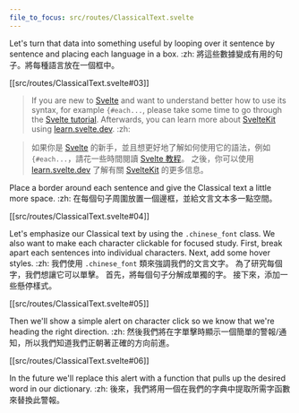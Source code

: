 ```yaml
---
file_to_focus: src/routes/ClassicalText.svelte
---
```


Let's turn that data into something useful by looping over it sentence by sentence and placing each language in a box. :zh: 將這些數據變成有用的句子。將每種語言放在一個框中。

[[src/routes/ClassicalText.svelte#03]]

> If you are new to [Svelte](https://svelte.dev/) and want to understand better how to use its syntax, for example `{#each...`, please take some time to go through the [Svelte tutorial](https://svelte.dev/tutorial/basics). Afterwards, you can learn more about [SvelteKit](https://kit.svelte.dev/) using [learn.svelte.dev](https://learn.svelte.dev/). :zh:

> 如果你是 [Svelte](https://svelte.dev/) 的新手，並且想更好地了解如何使用它的語法，例如`{#each...`，請花一些時間閱讀 [Svelte 教程](https://svelte.dev/tutorial/basics)。 之後，你可以使用 [learn.svelte.dev](https://learn.svelte.dev/) 了解有關 [SvelteKit](https://kit.svelte.dev/) 的更多信息。

Place a border around each sentence and give the Classical text a little more space. :zh: 在每個句子周圍放置一個邊框，並給文言文本多一點空間。

[[src/routes/ClassicalText.svelte#04]]

Let's emphasize our Classical text by using the `.chinese_font` class. We also want to make each character clickable for focused study. First, break apart each sentences into individual characters. Next, add some hover styles. :zh: 我們使用 `.chinese_font` 類來強調我們的文言文字。 為了研究每個字，我們想讓它可以單擊。 首先，將每個句子分解成單獨的字。 接下來，添加一些懸停樣式。

[[src/routes/ClassicalText.svelte#05]]

Then we'll show a simple alert on character click so we know that we're heading the right direction. :zh: 然後我們將在字單擊時顯示一個簡單的警報/通知，所以我們知道我們正朝著正確的方向前進。

[[src/routes/ClassicalText.svelte#06]]

In the future we'll replace this alert with a function that pulls up the desired word in our dictionary. :zh: 後來，我們將用一個在我們的字典中提取所需字函數來替換此警報。